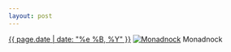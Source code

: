 ```yaml
---
layout: post
---
```


<p>
  <time><a href="/9">{{ page.date | date: "%e %B, %Y" }}</a></time>
  <a href="/9"><img src="{{ site.assets_url }}/9-640.jpg" srcset="{{ site.assets_url }}/9-1280.jpg 1280w, {{ site.assets_url }}/9-960.jpg 960w, {{ site.assets_url }}/9-640.jpg 640w, {{ site.assets_url }}/9-320.jpg 320w" sizes="(min-width: 700px) 50vw, calc(100vw - 2rem)" alt="Monadnock" /></a>
  <span>Monadnock</span>
</p>
